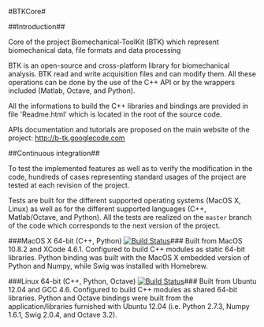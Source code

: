 #BTKCore#

##Introduction##

Core of the project Biomechanical-ToolKit (BTK) which represent biomechanical data, file formats and data processing

BTK is an open-source and cross-platform library for biomechanical analysis. BTK read and write acquisition files and can modify them. All these operations can be done by the use of the C++ API or by the wrappers included (Matlab, Octave, and Python).

All the informations to build the C++ libraries and bindings are provided in file 'Readme.html' which is located in the root of the source code.

APIs documentation and tutorials are proposed on the main website of the project: http://b-tk.googlecode.com

##Continuous integration##

To test the implemented features as well as to verify the modification in the code, hundreds of cases representing standard usages of the project are tested at each revision of the project.

Tests are built for the different supported operating systems (MacOS X, Linux) as well as for the different supported languages (C++, Matlab/Octave, and Python).
All the tests are realized on the `master` branch of the code which corresponds to the next version of the project.

###MacOS X 64-bit (C++, Python) [![Build Status](https://travis-ci.org/Biomechanical-ToolKit/BTKCore.png?branch=master)](https://travis-ci.org/Biomechanical-ToolKit/BTKCore)###
Built from MacOS 10.8.2 and XCode 4.6.1. Configured to build C++ modules as static 64-bit libraries. Python binding was built with the MacOS X embedded version of Python and Numpy, while Swig was installed with Homebrew.

###Linux 64-bit (C++, Python, Octave) [![Build Status](https://drone.io/Biomechanical-ToolKit/b-tk.core/status.png)](https://drone.io/Biomechanical-ToolKit/b-tk.core/latest)###
Built from Ubuntu 12.04 and GCC 4.6. Configured to build C++ modules as shared 64-bit libraries. Python and Octave bindings were built from the application/libraries furnished with Ubuntu 12.04 (i.e. Python 2.7.3, Numpy 1.6.1, Swig 2.0.4, and Octave 3.2).